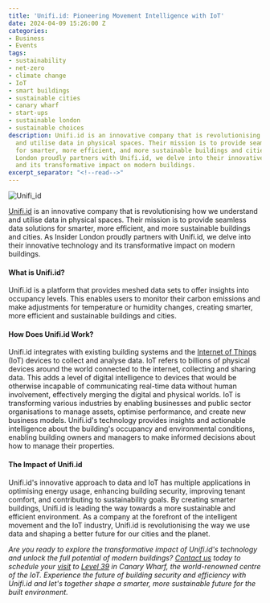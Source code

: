 ```yaml
---
title: 'Unifi.id: Pioneering Movement Intelligence with IoT'
date: 2024-04-09 15:26:00 Z
categories:
- Business
- Events
tags:
- sustainability
- net-zero
- climate change
- IoT
- smart buildings
- sustainable cities
- canary wharf
- start-ups
- sustainable london
- sustainable choices
description: Unifi.id is an innovative company that is revolutionising how we understand
  and utilise data in physical spaces. Their mission is to provide seamless data solutions
  for smarter, more efficient, and more sustainable buildings and cities.  As Insider
  London proudly partners with Unifi.id, we delve into their innovative technology
  and its transformative impact on modern buildings.
excerpt_separator: "<!--read-->"
---
```


![Unifi_id](/uploads/Unifi_id.jpg)

[Unifi.id](https://www.unifi.id/en/welcome-2/) is an innovative company that is revolutionising how we understand and utilise data in physical spaces. Their mission is to provide seamless data solutions for smarter, more efficient, and more sustainable buildings and cities.  As Insider London proudly partners with Unifi.id, we delve into their innovative technology and its transformative impact on modern buildings.

<!--read-->

#### What is Unifi.id?

Unifi.id is a platform that provides meshed data sets to offer insights into occupancy levels. This enables users to monitor their carbon emissions and make adjustments for temperature or humidity changes, creating smarter, more efficient and sustainable buildings and cities.

#### How Does Unifi.id Work?

Unifi.id integrates with existing building systems and the [Internet of Things ](https://www.wired.com/story/internet-of-things-what-is-explained-iot/)(IoT) devices to collect and analyse data. IoT refers to billions of physical devices around the world connected to the internet, collecting and sharing data. This adds a level of digital intelligence to devices that would be otherwise incapable of communicating real-time data without human involvement, effectively merging the digital and physical worlds. IoT is transforming various industries by enabling businesses and public sector organisations to manage assets, optimise performance, and create new business models. Unifi.id's technology provides insights and actionable intelligence about the building's occupancy and environmental conditions, enabling building owners and managers to make informed decisions about how to manage their properties.

#### The Impact of Unifi.id

Unifi.id's innovative approach to data and IoT has multiple applications in optimising energy usage, enhancing building security, improving tenant comfort, and contributing to sustainability goals. By creating smarter buildings, Unifi.id is leading the way towards a more sustainable and efficient environment. As a company at the forefront of the intelligent movement and the IoT industry, Unifi.id is revolutionising the way we use data and shaping a better future for our cities and the planet.

*Are you ready to explore the transformative impact of Unifi.id's technology and unlock the full potential of modern buildings? [Contact us](mailto:contact@insiderlondon.com) today to schedule your [visit](https://www.insiderlondon.com/london/company-visits/) to [Level 39](https://level39.co/) in Canary Wharf, the world-renowned centre of the IoT. Experience the future of building security and efficiency with Unifi.id and let's together shape a smarter, more sustainable future for the built environment.*
